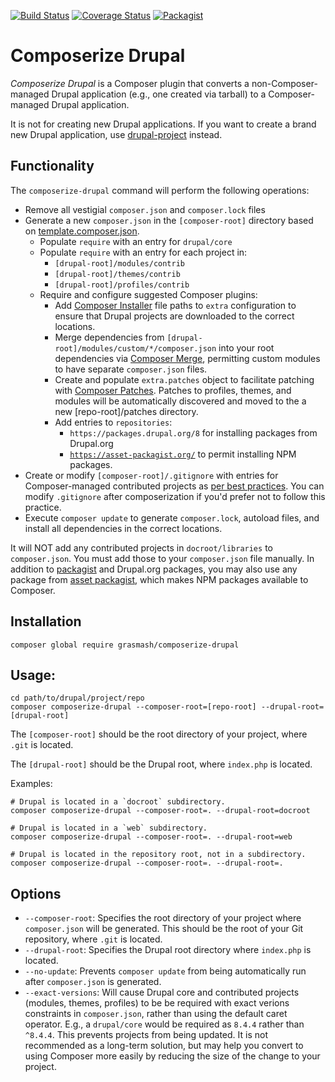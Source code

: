 [![Build Status](https://travis-ci.org/grasmash/composerize-drupal.svg?branch=master)](https://travis-ci.org/grasmash/composerize-drupal) [![Coverage Status](https://coveralls.io/repos/github/grasmash/composerize-drupal/badge.svg?branch=master)](https://coveralls.io/github/grasmash/composerize-drupal?branch=master) [![Packagist](https://img.shields.io/packagist/v/grasmash/composerize-drupal.svg)](https://packagist.org/packages/grasmash/composerize-drupal)

# Composerize Drupal

_Composerize Drupal_ is a Composer plugin that converts a non-Composer-managed Drupal application (e.g., one created via tarball) to a Composer-managed Drupal application.

It is not for creating new Drupal applications. If you want to create a brand new Drupal application, use [drupal-project](https://github.com/drupal-composer/drupal-project) instead.

## Functionality

The `composerize-drupal` command will perform the following operations:

* Remove all vestigial `composer.json` and `composer.lock` files
* Generate a new `composer.json` in the `[composer-root]` directory based on [template.composer.json](template.composer.json).
    * Populate `require` with an entry for `drupal/core`
    * Populate `require` with an entry for each project in:
        * `[drupal-root]/modules/contrib`
        * `[drupal-root]/themes/contrib`
        * `[drupal-root]/profiles/contrib`
    * Require and configure suggested Composer plugins:
        * Add [Composer Installer](https://github.com/grasmash/composerize-drupal) file paths to `extra` configuration to ensure that Drupal projects are downloaded to the correct locations.
        * Merge dependencies from `[drupal-root]/modules/custom/*/composer.json` into your root dependencies via [Composer Merge](https://github.com/wikimedia/composer-merge-plugin), permitting custom modules to have separate `composer.json` files.
        * Create and populate `extra.patches` object to facilitate patching with [Composer Patches](https://github.com/cweagans/composer-patches). Patches to profiles, themes, and modules will be automatically discovered and moved to the a new [repo-root]/patches directory.
      * Add entries to `repositories`:
        * `https://packages.drupal.org/8` for installing packages from Drupal.org
        * [`https://asset-packagist.org/`](https://asset-packagist.org/) to permit installing NPM packages.
* Create or modify `[composer-root]/.gitignore` with entries for Composer-managed contributed projects as [per best practices](https://getcomposer.org/doc/faqs/should-i-commit-the-dependencies-in-my-vendor-directory.md). You can modify `.gitignore` after composerization if you'd prefer not to follow this practice.
* Execute `composer update` to generate `composer.lock`, autoload files, and install all dependencies in the correct locations.

It will NOT add any contributed projects in `docroot/libraries` to `composer.json`. You must add those to your `composer.json` file manually. In addition to [packagist](https://packagist.org/) and Drupal.org packages, you may also use any package from [asset packagist](https://asset-packagist.org/), which makes NPM packages available to Composer.

## Installation

```
composer global require grasmash/composerize-drupal
```

## Usage:
```
cd path/to/drupal/project/repo
composer composerize-drupal --composer-root=[repo-root] --drupal-root=[drupal-root]
```

The `[composer-root]` should be the root directory of your project, where `.git` is located.

The `[drupal-root]` should be the Drupal root, where `index.php` is located.

Examples:
```
# Drupal is located in a `docroot` subdirectory.
composer composerize-drupal --composer-root=. --drupal-root=docroot

# Drupal is located in a `web` subdirectory.
composer composerize-drupal --composer-root=. --drupal-root=web

# Drupal is located in the repository root, not in a subdirectory.
composer composerize-drupal --composer-root=. --drupal-root=.
```

## Options

* `--composer-root`: Specifies the root directory of your project where `composer.json` will be generated. This should be the root of your Git repository, where `.git` is located.
* `--drupal-root`: Specifies the Drupal root directory where `index.php` is located.
* `--no-update`: Prevents `composer update` from being automatically run after `composer.json` is generated.
* `--exact-versions`: Will cause Drupal core and contributed projects (modules, themes, profiles) to be be required with exact verions constraints in `composer.json`, rather than using the default caret operator. E.g., a `drupal/core` would be required as `8.4.4` rather than `^8.4.4`. This prevents projects from being updated. It is not recommended as a long-term solution, but may help you convert to using Composer more easily by reducing the size of the change to your project.

